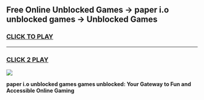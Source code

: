 
## Free Online Unblocked Games → paper i.o unblocked games → Unblocked Games
<h3>
<a href="https://premium.freeplayer.one?title=paper_i.o_unblocked_games&ref=21F">CLICK TO PLAY</a></h3>
<hr>

<h3>
<a href="https://premium.freeplayer.one?title=paper_i.o_unblocked_games&ref=21F">CLICK 2 PLAY</a>
  
</h3>

<a href="https://premium.freeplayer.one?title=paper_i.o_unblocked_games&ref=21F/"><img src="https://clearcache.store/games.png"></a>


**paper i.o unblocked games games unblocked: Your Gateway to Fun and Accessible Online Gaming**
